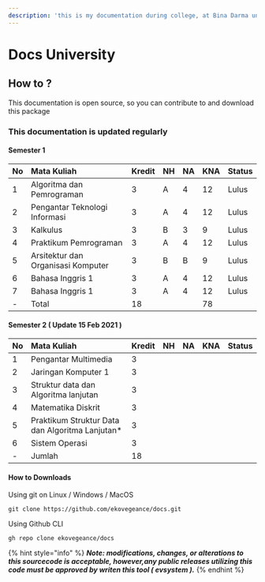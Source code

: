 ```yaml
---
description: 'this is my documentation during college, at Bina Darma university'
---
```


# Docs University

## How to ?

This documentation is open source, so you can contribute to and download this package

### This documentation is updated regularly

#### Semester 1

| No | Mata Kuliah | Kredit | NH | NA | KNA | Status |
| :--- | :--- | :--- | :--- | :--- | :--- | :--- |
| 1 | Algoritma dan Pemrograman | 3 | A | 4 | 12 | Lulus |
| 2 | Pengantar Teknologi Informasi | 3 | A | 4 | 12 | Lulus |
| 3 | Kalkulus | 3 | B | 3 | 9 | Lulus |
| 4 | Praktikum Pemrograman | 3 | A | 4 | 12 | Lulus |
| 5 | Arsitektur dan Organisasi Komputer | 3 | B | B | 9 | Lulus |
| 6 | Bahasa Inggris 1 | 3 | A | 4 | 12 | Lulus |
| 7 | Bahasa Inggris 1 | 3 | A | 4 | 12 | Lulus |
| - | Total | 18 |  |  | 78 |  |

#### Semester 2 \( Update 15 Feb 2021 \)

| No | Mata Kuliah | Kredit | NH | NA | KNA | Status |
| :--- | :--- | :--- | :--- | :--- | :--- | :--- |
| 1 | Pengantar Multimedia | 3 |  |  |  |  |
| 2 | Jaringan Komputer 1 | 3 |  |  |  |  |
| 3 | Struktur data dan Algoritma lanjutan | 3 |  |  |  |  |
| 4 | Matematika Diskrit | 3 |  |  |  |  |
| 5 | Praktikum Struktur Data dan Algoritma Lanjutan\* | 3 |  |  |  |  |
| 6 | Sistem Operasi | 3 |  |  |  |  |
| - | Jumlah | 18 |  |  |  |  |

#### How to Downloads

Using git on Linux / Windows / MacOS

```text
git clone https://github.com/ekovegeance/docs.git
```

Using Github CLI

```text
gh repo clone ekovegeance/docs
```

{% hint style="info" %}
_**Note: modifications, changes, or alterations to this sourcecode is acceptable, however,any public releases utilizing this code must be approved by writen this tool \( evsystem \).**_
{% endhint %}


